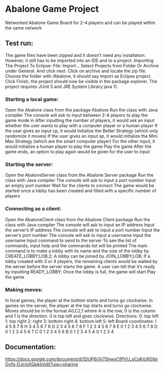 # Abalone Game Project
Networked Abalone Game Board for 2-4 players and can be played within the same network

## Test run:
The game files have been zipped and it doesn’t need any installation. However, it still has to be imported into an IDE and to a project.
Importing The Project To Eclipse:
File: Import...
Select Projects from Folder Or Archive under General. And click next.
Click on archive and locate the zip file. Choose the folder with /Abalone, it should say import as Eclipse project. 
Click Finish, the project should now be visible in the package explorer.
The project requires JUnit 5 and JRE System Library java 11.

### Starting a local game:
Open the Abalone class from the package Abalone
Run the class with Java compiler
The console will ask to input between 2-4 players to play the game mode in
After inputting the number of players, it would ask an input whether the user wants to play with a computer player or a human player
If the user gives an input cp, it would initialize the Better Strategy (which only randomize it moves)
If the user gives an input sp, it would initialize the Mini Max Strategy (which are the smart computer player)
For the other input, it would initialize a human player to play the game
Play the game
After the game ends, an option to play again would be given for the user to input

### Starting the server:
Open the AbaloneServer class from the Abalone Server package
Run the class with Java compiler
The console will ask to input a port number
Input an empty port number
Wait for the clients to connect
The game would be started once a lobby has been created and filled with a specific number of players

### Connecting as a client:
Open the AbaloneClient class from the Abalone Client package
Run the class with Java compiler
The console will ask to input an IP address
Input the server’s IP address
The console will ask to input a port number
Input the server’s port number
The console will ask to input a username
Input the username
Input command to send to the server
To see the list of commands, input help and the commands list will be printed
The main command is to make a lobby with its name and the size of the lobby by CREATE_LOBBY;LOB;2;
A lobby can be joined by JOIN_LOBBY;LOB;
If a lobby created with 3 or 4 players, the remaining clients would be waited by the server before the server starts the game.
A user can tell that it’s ready by inputting READY_LOBBY;
Once the lobby is full, the game will start
Play the game


### Making moves:
In local games, the player at the bottom starts and turns go clockwise. 
In games on the server, the player at the top starts and turns go clockwise. 
Moves should be in the format A0,C2,1 where A is the row, 0 is the column and 1 is the direction. 0 is top left and goes clockwise. 
Directions:
0: top left
1: top right
2: right
3: bottom right
4: bottom left
5: left
Board coordinates:
      I 4 5 6 7 8 
   H 3 4 5 6 7 8 
  G 2 3 4 5 6 7 8 
 F 1 2 3 4 5 6 7 8 
E 0 1 2 3 4 5 6 7 8 
 D 0 1 2 3 4 5 6 7 
  C 0 1 2 3 4 5 6 
   B 0 1 2 3 4 5 
    A 0 1 2 3 4 


## Documentation:
https://docs.google.com/document/d/1DUP6UV7ShwyCfPVU_gCsKjU6GIbiOyfq-DJcjgXQpkI/edit?usp=sharing
